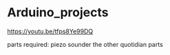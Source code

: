 # Arduino_projects


https://youtu.be/tfps8Ye99DQ

parts required:
piezo sounder
the other quotidian parts
